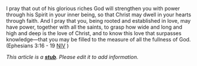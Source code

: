 I pray that out of his glorious riches God will strengthen you with
power through his Spirit in your inner being, so that Christ may
dwell in your hearts through faith. And I pray that you, being
rooted and established in love, may have power, together with all
the saints, to grasp how wide and long and high and deep is the
love of Christ, and to know this love that surpasses knowledge—that
you may be filled to the measure of all the fullness of God.
(Ephesians 3:16 - 19
[NIV](New_International_Version "New International Version") )

*This article is a **[stub](http://www.theopedia.com/Category:Theopedia_stubs "Category:Theopedia stubs")**. Please edit it to add information.*


